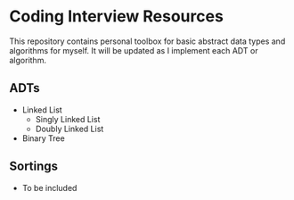 # Coding Interview Resources
This repository contains personal toolbox for basic abstract data types and algorithms for myself. It will be updated as I implement each ADT or algorithm.

## ADTs
- Linked List
  - Singly Linked List
  - Doubly Linked List
- Binary Tree

## Sortings
- To be included
